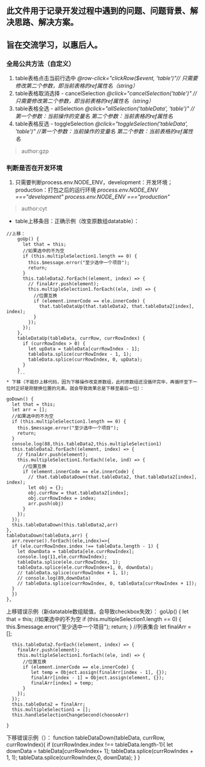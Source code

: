 ﻿##  此文件用于记录开发过程中遇到的问题、问题背景、解决思路、解决方案。
##                   旨在交流学习，以惠后人。

### 全局公共方法（自定义）
1. table表格点击当前行选中
*@row-click="clickRow($event, 'table')"// 只需要修改第二个参数，即当前表格的ref属性名（string）*
2. table表格取消选择 - cancelSelection
*@click="cancelSelection('table')" //只需要修改第二个参数，即当前表格的ref属性名（string）*
3. table表格全选 - allSelection
*@click="allSelection('tableData', 'table')" //第一个参数：当前操作的变量名 第二个参数：当前表格的ref属性名*
4. table表格反选 - toggleSelection
*@click="toggleSelection('tableData', 'table')" //第一个参数：当前操作的变量名 第二个参数：当前表格的ref属性名*

> author:gzp

### 判断是否在开发环境
1. 只需要判断process.env.NODE_ENV，development：开发环境；production：打包之后的运行环境
*process.env.NODE_ENV ==="development"*
*process.env.NODE_ENV ==="production"*
> author:cyt

* table上移条目：正确示例（改变原数组datatable）：

```
//上移：
    goUp() {
      let that = this;
      //如果选中的不为空
      if (this.multipleSelection1.length == 0) {
        this.$message.error("至少选中一个项目");
        return;
      }
      this.tableData2.forEach((element, index) => {
        // finalArr.push(element);
        this.multipleSelection1.forEach((ele, ind) => {
          //位置互换
          if (element.innerCode == ele.innerCode) {
            that.tableDataUp(that.tableData2, that.tableData2[index], index);
          }
        });
      });
    },
    tableDataUp(tableData, currRow, currRowIndex) {
      if (currRowIndex > 0) {
        let upData = tableData[currRowIndex - 1];
        tableData.splice(currRowIndex - 1, 1);
        tableData.splice(currRowIndex, 0, upData);
      }
    }
    ```
* 下移（不能抄上移代码，因为下移操作改变原数组，此时原数组还没循环完毕，再循环至下一位时正好是刚替换位置的元素。就会导致效果总是下移至最后一位）：

```
    goDown() {
      let that = this;
      let arr = [];
      //如果选中的不为空
      if (this.multipleSelection1.length == 0) {
        this.$message.error("至少选中一个项目");
        return;
      }
      console.log(88,this.tableData2,this.multipleSelection1)
      this.tableData2.forEach((element, index) => {
        // finalArr.push(element);
        this.multipleSelection1.forEach((ele, ind) => {
          //位置互换
          if (element.innerCode == ele.innerCode) {
            // that.tableDataDown(that.tableData2, that.tableData2[index], index);
            let obj = {};
            obj.currRow = that.tableData2[index];
            obj.currRowIndex = index;
            arr.push(obj)
          }
        });
      });
      this.tableDataDown(this.tableData2,arr)
    },
    tableDataDown(tableData,arr) {
      arr.reverse().forEach((ele,index)=>{
      if (ele.currRowIndex.index !== tableData.length - 1) {
        let downData = tableData[ele.currRowIndex];
        console.log(11,ele.currRowIndex);
        tableData.splice(ele.currRowIndex, 1);
        tableData.splice(ele.currRowIndex+1, 0, downData);
        // tableData.splice(currRowIndex + 1, 1);
        // console.log(89,downData)
        // tableData.splice(currRowIndex, 0, tableData[currRowIndex + 1]);
      }
      })
    },
上移错误示例（新datatable数组赋值，会导致checkbox失效）：
    goUp() {
      let that = this;
      //如果选中的不为空
      if (this.multipleSelection1.length == 0) {
        this.$message.error("至少选中一个项目");
        return;
      }
      //列表集合
      let finalArr = [];

      this.tableData2.forEach((element, index) => {
        finalArr.push(element);
        this.multipleSelection1.forEach((ele, ind) => {
          //位置互换
          if (element.innerCode == ele.innerCode) {
             let temp = Object.assign(finalArr[index - 1], {});
             finalArr[index - 1] = Object.assign(element, {});
             finalArr[index] = temp;
          }
        });
      });
      this.tableData2 = finalArr;
      this.multipleSelection1 = [];
      this.handleSelectionChangeSecond(chooseArr)

    }
下移错误示例（）：
function tableDataDown(tableData, currRow, currRowIndex){
  if (currRowIndex.index !== tableData.length-1){
    let downData = tableData[currRowIndex+ 1];
    tableData.splice(currRowIndex + 1, 1);
    tableData.splice(currRowIndex,0, downData);
  }
}


